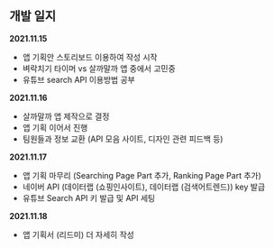 ## 개발 일지

**2021.11.15**

- 앱 기획안 스토리보드 이용하여 작성 시작
- 벼락치기 타이머 vs 살까말까 앱 중에서 고민중
- 유튜브 search API 이용방법 공부 



**2021.11.16**

- 살까말까 앱 제작으로 결정
- 앱 기획 이어서 진행
- 팀원들과 정보 교환 (API 모음 사이트, 디자인 관련 피드백 등)



**2021.11.17**

- 앱 기획 마무리 (Searching Page Part 추가, Ranking Page Part 추가)
- 네이버 API (데이터랩 (쇼핑인사이트),  데이터랩 (검색어트렌드)) key 발급
- 유튜브 Search API 키 발급 및 API 세팅



**2021.11.18**

- 앱 기획서 (리드미) 더 자세히 작성

